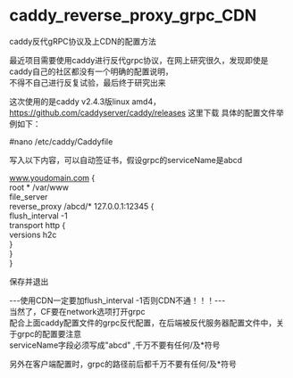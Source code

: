 # caddy_reverse_proxy_grpc_CDN 
caddy反代gRPC协议及上CDN的配置方法  
  
最近项目需要使用caddy进行反代grpc协议，在网上研究很久，发现即使是caddy自己的社区都没有一个明确的配置说明，  
不得不自己进行反复试验，最后终于研究出来  

这次使用的是caddy v2.4.3版linux amd4，https://github.com/caddyserver/caddy/releases 这里下载
具体的配置文件举例如下：  
  
#nano /etc/caddy/Caddyfile  
  
写入以下内容，可以自动签证书，假设grpc的serviceName是abcd  
 
www.youdomain.com {  
root * /var/www  
file_server  
reverse_proxy /abcd/* 127.0.0.1:12345 {  
flush_interval -1  
transport http {  
versions h2c  
}  
}  
}  
 
保存并退出 
 
---使用CDN一定要加flush_interval -1否则CDN不通！！！---  
当然了，CF要在network选项打开grpc  
配合上面caddy配置文件的grpc反代配置，在后端被反代服务器配置文件中，关于grpc的配置要注意  
serviceName字段必须写成"abcd" ,千万不要有任何/及*符号  
  
另外在客户端配置时，grpc的路径前后都千万不要有任何/及*符号  
  
